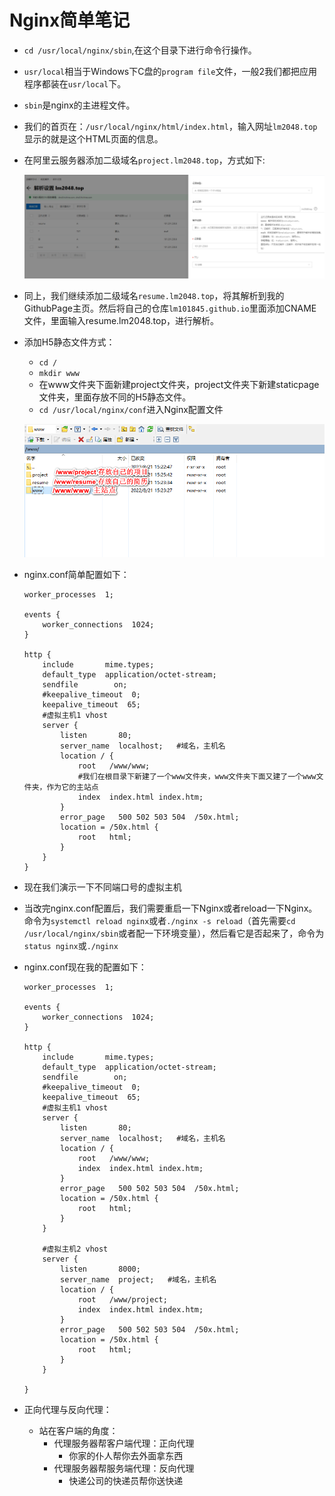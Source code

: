 # Nginx简单笔记

* `cd /usr/local/nginx/sbin`,在这个目录下进行命令行操作。

* `usr/local`相当于Windows下C盘的`program file`文件，一般2我们都把应用程序都装在`usr/local`下。

* `sbin`是nginx的主进程文件。

* 我们的首页在：`/usr/local/nginx/html/index.html`，输入网址`lm2048.top`显示的就是这个HTML页面的信息。

* 在阿里云服务器添加二级域名`project.lm2048.top`，方式如下:

  ![](Nginx简单笔记/01.png)

* 同上，我们继续添加二级域名`resume.lm2048.top`，将其解析到我的GithubPage主页。然后将自己的仓库`lm101845.github.io`里面添加CNAME文件，里面输入resume.lm2048.top，进行解析。

* 添加H5静态文件方式：

  * `cd /`
  * `mkdir www`
  * 在www文件夹下面新建project文件夹，project文件夹下新建staticpage文件夹，里面存放不同的H5静态文件。
  * `cd /usr/local/nginx/conf`进入Nginx配置文件

  ![](Nginx简单笔记/02.png)

* nginx.conf简单配置如下：

  ~~~
  worker_processes  1;
  
  events {
      worker_connections  1024;
  }
  
  http {
      include       mime.types;
      default_type  application/octet-stream;
      sendfile        on;
      #keepalive_timeout  0;
      keepalive_timeout  65;
      #虚拟主机1 vhost
      server {
          listen       80;
          server_name  localhost;   #域名，主机名 
          location / {
              root   /www/www;   
              #我们在根目录下新建了一个www文件夹，www文件夹下面又建了一个www文件夹，作为它的主站点
              index  index.html index.htm;
          }
          error_page   500 502 503 504  /50x.html;
          location = /50x.html {
              root   html;
          }
      }
  }
  ~~~

* 现在我们演示一下不同端口号的虚拟主机

* 当改完nginx.conf配置后，我们需要重启一下Nginx或者reload一下Nginx。命令为`systemctl reload nginx`或者`./nginx -s reload`（首先需要`cd /usr/local/nginx/sbin`或者配一下环境变量），然后看它是否起来了，命令为`status nginx`或`./nginx`

* nginx.conf现在我的配置如下：

  ~~~
  worker_processes  1;
  
  events {
      worker_connections  1024;
  }
  
  http {
      include       mime.types;
      default_type  application/octet-stream;
      sendfile        on;
      #keepalive_timeout  0;
      keepalive_timeout  65;
      #虚拟主机1 vhost
      server {
          listen       80;
          server_name  localhost;   #域名，主机名 
          location / {
              root   /www/www;
              index  index.html index.htm;
          }
          error_page   500 502 503 504  /50x.html;
          location = /50x.html {
              root   html;
          }
      }
  
      #虚拟主机2 vhost
      server {
          listen       8000;
          server_name  project;   #域名，主机名 
          location / {
              root   /www/project;
              index  index.html index.htm;
          }
          error_page   500 502 503 504  /50x.html;
          location = /50x.html {
              root   html;
          }
      }
  
  }
  ~~~

* 正向代理与反向代理：
  * 站在客户端的角度：
    * 代理服务器帮客户端代理：正向代理
      * 你家的仆人帮你去外面拿东西
    * 代理服务器帮服务端代理：反向代理
      * 快递公司的快递员帮你送快递